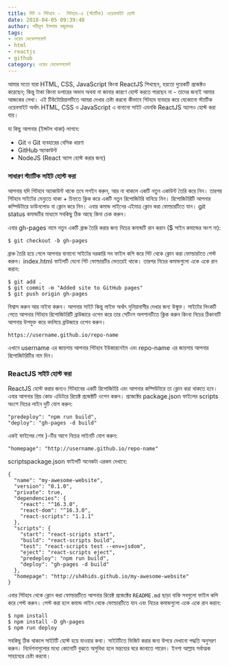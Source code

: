 ```yaml
---
title: গিট ও গিটহাব -  গিটহাব-এ (স্ট্যাটিক) ওয়েবসাইট হোস্ট
date: 2018-04-05 09:39:48
author: শহীদুল ইসলাম মজুমদার
tags:
- ওয়েব ডেভেলপমেন্ট
- html
- reactjs
- github
category: ওয়েব ডেভেলপমেন্ট
---
```

আমার মতো যারা HTML, CSS, JavaScript কিংবা ReactJS শিখছেন, হয়তো দুয়েকটি প্রজেক্টও করেছেন; কিন্তু টাকা কিংবা ডলারের অভাব অথবা না জানার কারণে হোস্ট করতে পারছেন না - তাদের জন্যই আমার আজকের লেখা। এই টিউটোরিয়ালটিতে আমরা দেখার চেষ্টা করবো কীভাবে গিটহাব ব্যবহার করে যেকোনো স্ট্যাটিক ওয়েবসাইট অর্থাৎ HTML, CSS ও JavaScript এ বানানো সাইট এমনকি ReactJS অ্যাপও হোস্ট করা যায়।

যা কিছু আপনার (ইন্সটল থাকা) লাগবে:

- Git ও Git ব্যবহারের বেসিক ধারণা
- GitHub অ্যাকাউন্ট
- NodeJS (React অ্যাপ হোস্ট করার জন্য)

### সাধারণ স্ট্যাটিক সাইট হোস্ট করা

আপনার যদি গিটহাব অ্যাকাউন্ট থাকে তবে লগইন করুন, আর না থাকলে একটি নতুন একাউন্ট তৈরি করে নিন। তারপর গিটহাব সাইটের মেন্যুতে থাকা <span class="highlight-text">+</span> চিহ্নতে ক্লিক করে একটি নতুন রিপোজিটরি বানিয়ে নিন। রিপোজিটরিটি আপনার কম্পিউটারে ডাউনলোড বা ক্লোন করে নিন। এবার কমান্ড লাইনের এইমাত্র ক্লোন করা ফোল্ডারটিতে যান। <span class="highlight-text">git status</span> কমান্ডটির মাধ্যমে সবকিছু ঠিক আছে কিনা চেক করুন।

এবার <span class="highlight-text">gh-pages</span> নামে নতুন একটি ব্রাঞ্চ তৈরি করার জন্য নিচের কমান্ডটি রান করান ($ সাইন কমান্ডের অংশ না):

<pre><code class="language-bash">$ git checkout -b gh-pages</code></pre>

ব্রাঞ্চ তৈরি হয়ে গেলে আপনার বানানো সাইটের দরকারি সব ফাইল কপি করে গিট থেকে ক্লোন করা ফোল্ডারটতে পেস্ট করুন। <span class="highlight-text">index.html</span> ফাইলটি যেনো গিট ফোল্ডারটির ভেতরেই থাকে। তারপর নিচের কমান্ডগুলো একে একে রান করান:

<pre><code class="language-bash">$ git add .
$ git commit -m "Added site to GitHub pages"
$ git push origin gh-pages</code></pre>

বিশ্বাস করুন আর নাইবা করুন। আপনার সাইট কিন্তু লাইভ অর্থাৎ দুনিয়াবাসীর দেখার জন্য উন্মুক্ত। সাইটের লিংকটি পেতে আপনার গিটহাব রিপোজিটরিটি ব্রাউজারে ওপেন করে তার সেটিংস অপশানটিতে ক্লিক করুন কিংবা নিচের ঠিকানাটি আপনার উপযুক্ত করে বদলিয়ে ব্রাউজারে ওপেন করুন।

<pre><code class="language-javascript">https://username.github.io/repo-name</code></pre>


এখানে <span class="highlight-text">username</span> এর জায়গায় আপনার গিটহাব ইউজারনেইম এবং <span class="highlight-text">repo-name</span> এর জায়গায় আপনার রিপোজিটরিটির নাম দিন।

### ReactJS সাইট হোস্ট করা
ReactJS হোস্ট করার জন্যও গিটহাবের একটি রিপোজিটরি এবং আপনার কম্পিউটারে তা ক্লোন করা থাকতে হবে। এবার আপনার প্রিয় কোড এডিটরে রিয়েক্ট প্রজেক্টটি ওপেন করুন। প্রজেক্টের <span class="highlight-text">package.json</span> ফাইলের <span class="highlight-text">scripts</span> অংশে নিচের লাইন দুটি যোগ করুন:

<pre><code class="language-bash">"predeploy": "npm run build",
"deploy": "gh-pages -d build"</code></pre>

একই ফাইলের শেষ <span class="highlight-text">}</span>-টির আগে নিচের লাইনটি যোগ করুন:

<pre><code class="language-json">"homepage": "http://username.github.io/repo-name"</code></pre>

<span class="highlight-text">scriptspackage.json</span> ফাইলটি অনেকটা এরকম দেখাবে:

<pre><code class="language-json">{
  "name": "my-awesome-website",
  "version": "0.1.0",
  "private": true,
  "dependencies": {
    "react": "^16.3.0",
    "react-dom": "^16.3.0",
    "react-scripts": "1.1.1"
  },
  "scripts": {
    "start": "react-scripts start",
    "build": "react-scripts build",
    "test": "react-scripts test --env=jsdom",
    "eject": "react-scripts eject",
    "predeploy": "npm run build",
    "deploy": "gh-pages -d build"
  },
  "homepage": "http://sh4hids.github.io/my-awesome-website"
}</code></pre>

এবার গিটহাব থেকে ক্লোন করা ফোল্ডারটিতে আপনার রিয়েক্ট প্রজেক্টের `README.md` ছাড়া বাকি সবগুলো ফাইল কপি করে পেস্ট করুন। পেস্ট করা হলে কমান্ড লাইন থেকে ফোল্ডারটিতে যান এবং নিচের কমান্ডগুলো একে একে রান করান:

<pre><code class="language-bash">$ npm install
$ npm install -D gh-pages
$ npm run deploy</code></pre>

সবকিছু ঠিক থাকলে সাইটটি হোস্ট হয়ে যাওয়ার কথা। সাইটটিতে ভিজিট করার জন্য উপরে দেখানো পদ্ধতি অনুসরণ করুন। নির্দেশনাগুলোর মধ্যে কোনোটি বুঝতে অসুবিধা হলে মন্তব্যের ঘরে জানাতে পারেন। ইনশা আল্লাহ সর্বাত্মক সাহায্যের চেষ্টা করবো।
